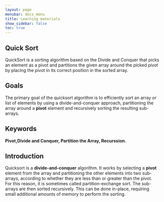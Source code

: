 ```yaml
---
layout: page
menubar: docs_menu
title: Learning materials
show_sidebar: false
toc: true
---
```

## Quick Sort
QuickSort is a sorting algorithm based on the Divide and Conquer that picks an element as a pivot and partitions the given array around the picked pivot by placing the pivot in its correct position in the sorted array.
## Goals
The primary goal of the quicksort algorithm is to efficiently sort an array or list of elements by using a divide-and-conquer approach, partitioning the array around a <b>pivot</b> element and recursively sorting the resulting sub-arrays.
## Keywords
<b>Pivot,Divide and Conquer, Partition the Array, Recurssion.</b>
## Introduction
Quicksort is a <b>divide-and-conquer</b> algorithm. It works by selecting a <b>pivot</b> element from the array and partitioning the other elements into two sub-arrays, according to whether they are less than or greater than the pivot. For this reason, it is sometimes called partition-exchange sort. The sub-arrays are then sorted recursively. This can be done in-place, requiring small additional amounts of memory to perform the sorting.
